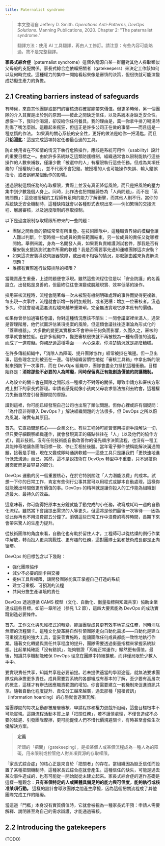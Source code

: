 ```yaml
---
title: Paternalist syndrome
---
```


> 本文整理自 Jeffery D. Smith. *Operations Anti-Patterns, DevOps Solutions*. Manning Publications, 2020. Chapter 2: "The paternalist syndrome."
>
> 翻譯方法：使用 AI 工具翻譯，再由人工修訂。請注意：有些內容可能略過，故不是完整翻譯。

**家長式綜合症**（paternalist syndrome）這個名稱源自某一群體對其他人採取類似父母般的支配關係。家長式綜合症依賴把關者（gatekeepers）來決定工作該如何以及何時完成。這種權力的集中一開始看起來像是審慎的決策，但很快就可能演變成妨礙生產力的負擔。

## 2.1 Creating barriers instead of safeguards

有時候，來自其他團隊或部門的審核流程確實能帶來價值。但更多時候，另一個團隊的介入其實是出於別的原因——彼此之間缺乏信任，以及系統本身缺乏安全性。想像一下，我叫你喝湯，卻沒給你任何餐具。我的理由是，萬一你拿牛排刀喝湯時割傷了嘴怎麼辦。這聽起來瘋狂，但這正是許多公司正在做的事情——而且這是一種怠惰的作法。
如果真的關心系統的安全性，更好的做法是給你一把湯匙，而且**只給湯匙**：這是完成這項特定任務最合適的工具。

防止使用者在不知情的情況下執行危險操作，應該是系統可用性（usability）設計的重要目標之一。由於許多系統缺乏這類防護機制，組織通常會以限制能執行這些操作的人數來補救，僅讓少數「被選中的人」有權限執行這些任務。但成為某項任務的「授權執行者」，並不代表不會犯錯。被授權的人也可能操作失誤、輸入錯誤指令，或者誤解某個動作的影響。

透過限制這類任務的存取權限，實際上並沒有真正降低風險，而只是把風險的壓力集中到少數幾個人身上。同時，此作法也把問題歸咎為「人員問題」，而不是「系統問題」：這些被授權的工程師有足夠的能力了解衝擊，而其他人則不行。當你的系統缺乏安全機制時，這種缺陷就會以各種形式表現出來——例如繁瑣的交接流程、層層審核，以及過度限制的存取控制。

以下是過度限制存取權限所帶來的一些問題：

- 團隊之間負責的領域常常有所重疊。在技術團隊中，這種職責界線的模糊會讓人難以判斷，什麼時候一位成員的責任範圍結束，另一位成員的責任又從哪裡開始。舉例來說，身為一名開發人員，如果我負責維護測試套件，那我是否有權安裝支援該測試套件所需的軟體？我是否需要事先通知運維團隊這次安裝？
- 如果這次安裝導致伺服器故障，或出現不相容的情況，那麼該由誰來負責解決問題？
- 誰擁有實際進行故障排除的權限？

當職責產生重疊，上述問題便會浮現。雖然這些流程往往是以「安全防護」的名義設立，出發點是良善的，但最終往往會演變成脫離現實、效率低落的操作。

採用審核流程時，流程會隨著每一次未被現有機制明確處理的事件而變得更複雜。每出現一次事件，流程就會新增一條附加規則，或者更糟：增加一位審核者。沒過多久，你就會發現這套流程越來越笨重繁瑣，完全無法實現它原本應有的價值。

如果你曾參加過審核會議，你對這種情況應該不陌生：一間會議室裡坐滿人，通常是管理階層，他們試圖評估某項提案的風險。但這類會議往往逐漸淪為形式化的「蓋章機器」。大多數的變更其實根本不會帶來任何負面影響，久而久之，審核的標準就會被拉低。在許多組織中，變更審核很快就不再被視為一種有價值的流程，而成了一道障礙。你親歷過這種場面——內心深處，你清楚情況就是那麼糟糕。

在許多傳統組織中，「消除人為障礙、提升團隊協作」經常被掛在嘴邊。但一旦出事，這些理念立刻被丟在一邊。傳統組織習慣性地從「審核工具箱」中拿出新的限制來預防下一次事件，而在 DevOps 組織中，團隊會盡全力抵抗這種衝動。目標始終是：**消除那些不必要的人為障礙，同時保留真正有能創造價值的防護機制。**

人為設立的關卡會在團隊之間形成一種權力不對等的關係，導致申請方和審核方形成上對下的家長式管理。申請者感覺就像小孩向父母哀求借法拉利去約會，這種權力失衡自然會引發團隊間的摩擦。

讀到這裡，你可能已經發現自己公司也出現了類似問題。但你心裡或許有個疑問：「為什麼非得導入 DevOps？」解決組織問題的方法很多，但 DevOps 之所以蔚為風潮，確實有其原因。

首先，它直指問題核心——企業文化。有些工程師可能習慣用技術手段解決一切，但只要仔細觀察組織運作，就會發現真正的痛點往往在「人」（以及他們的協作方式），而非技術。沒有任何技術能自動改善你的優先順序決策流程，也沒有一種工具能神奇地讓各團隊目標一致、停止互相扯後腿。當年電子郵件號稱能解決溝通問題，接著是手機，現在又變成即時通訊軟體——這些工具只是讓我們「更快速地進行低效溝通」而已。當然，這不是說技術在 DevOps 轉型中不重要，只不過技術層面反而是最容易的部分。

DevOps 運動的另一個重要核心，在於它特別關注「人力潛能浪費」的成本。試想一下你的日常工作，肯定有些例行公事其實可以用程式或腳本自動處理，這樣你就能騰出時間做更有價值的事。DevOps 的精神就是讓你投入的工作能為組織創造最大、最持久的效益。

這意味著，你可能得把原本五分鐘就能手動完成的小任務，改寫成耗時一週的自動化流程。雖然當下會讓提出需求的人等更久，但這將是他們最後一次等待——因為從此你再也不用浪費那五分鐘了。消弭這些日常工作中浪費的零碎時間，長期下來會帶來驚人的生產力提升。

從技術團隊的角度來看，自動化也有助於留住人才。工程師可以從枯燥的例行作業中解放，轉而投入更具挑戰性、更有趣的任務，這對團隊士氣和技術成長都是正向循環。

DevOps 的目標包含以下幾點：

- 強化團隊協作
- 減少不必要的關卡與交接
- 提供工具與權限，讓開發團隊能真正掌握自己打造的系統
- 建立可重複、可預測的流程
- 共同分擔生產環境的責任

DevOps 透過遵循 CAMS 模型（文化、自動化、衡量指標與知識共享）協助企業達成這些目標。如前一章所述（參見 1.2 節），這四大要素能為 DevOps 的成功實踐創造必要條件。

首先，工作文化與思維模式的轉變，能讓團隊成員更有效率地完成任務，同時消除無謂的流程關卡。這種文化變革將自然引領團隊走向自動化需求——自動化是建立可重複流程的強大工具，當妥善實施時，能讓團隊任何成員都能一致性地執行作業。隨著文化轉變與責任共享程度的提升，團隊需要透過衡量指標來掌握系統狀態。比起單純確認「沒有錯誤」，能夠驗證「系統正常運作」顯然更有價值。最後，知識共享機制能確保 DevOps 理念在團隊中持續擴散，而非僅局限於少數人手中。

要實現責任共享，知識共享是必要前提。若未提供適當的學習途徑，就無法要求團隊成員承擔更多責任。成員需要對系統的各部組成有基本的了解，至少要有高層次的概念，這樣才有辦法因應職責範圍的增加。你會需要建立一套機制來促進資訊共享。隨著自動化程度提升、責任分工越來越廣，過去那種「囤積資訊」（information hoarding）的心態就會逐漸瓦解。

當團隊間的每次互動都被層層審核、申請程序和權力遊戲所阻礙，這些目標根本不可能實現。這類流程活動本質上是「把關任務」，若不謹慎處理，不僅會造成不必要的延遲、引發團隊摩擦，更可能促使人們不惜代價規避關卡，有時甚至會催生次優解決方案。

> **定義**
>
> 所謂的「把關」（gatekeeping），是指某個人或某個流程成為一種人為的障礙，用來限制或控管他人對某項資源的存取權限。

「家長式綜合症」的核心正是來自於「把關者」的存在。當組織因為缺乏信任而設置了某種把關機制時，這種家長式綜合症就會產生。這種信任的缺失，可能是過去某次事件造成的，也有可能從一開始就從未建立起來。家長式綜合症的運作基礎是這樣一種觀念：**只有某個特定的人或團體具備足夠的能力與可信度，能夠執行或核准某項行動。** 這樣的設計會導致團隊之間產生摩擦，因為這個把關流程成了其他團隊完成工作的阻礙。

當這道「門檻」本身沒有實質價值時，它就會被視為一種家長式干預：申請人需要解釋、說明甚至為自己的需求辯護，才能通過審核。

## 2.2 Introducing the gatekeepers

(TODO)